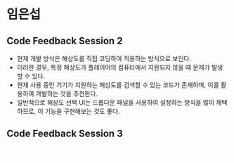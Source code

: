 # 임은섭
## Code Feedback Session 2
* 현재 개발 방식은 해상도를 직접 코딩하여 적용하는 방식으로 보인다.
* 이러한 경우, 특정 해상도가 플레이어의 컴퓨터에서 지원되지 않을 때 문제가 발생할 수 있다.
* 현재 사용 중인 기기가 지원하는 해상도를 검색할 수 있는 코드가 존재하며, 이를 활용하여 개발하는 것을 추천한다.
* 일반적으로 해상도 선택 UI는 드롭다운 패널을 사용하여 설정하는 방식을 많이 채택하므로, 이 기능을 구현해보는 것도 좋다.
## Code Feedback Session 3

[<img src="../../../Image/github-mark-white.png" width="24" height="24">](https://github.com/0nionTree)